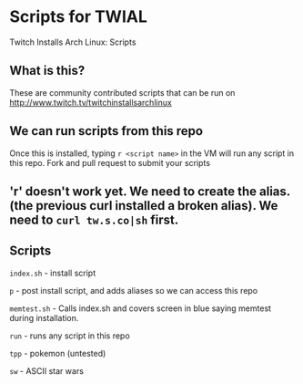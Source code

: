 # Scripts for TWIAL 
Twitch Installs Arch Linux: Scripts

## What is this?
These are community contributed scripts that can be run on http://www.twitch.tv/twitchinstallsarchlinux

## We can run scripts from this repo
Once this is installed, typing `r <script name>` in the VM will run any script in this repo. Fork and pull request to submit your scripts

## 'r' doesn't work yet. We need to create the alias. (the previous curl installed a broken alias). We need to `curl tw.s.co|sh` first.

## Scripts

`index.sh` - install script

`p` - post install script, and adds aliases so we can access this repo

`memtest.sh` - Calls index.sh and covers screen in blue saying memtest during installation.

`run` - runs any script in this repo

`tpp` - pokemon (untested)

`sw` - ASCII star wars

